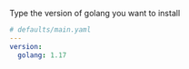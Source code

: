 Type the version of golang you want to install

```yaml
# defaults/main.yaml
---
version:
  golang: 1.17
```
